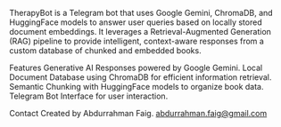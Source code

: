 TherapyBot is a Telegram bot that uses Google Gemini, ChromaDB, and HuggingFace models to answer user queries based on locally stored document embeddings. 
It leverages a Retrieval-Augmented Generation (RAG) pipeline to provide intelligent, context-aware responses from a custom database of chunked and embedded books.

Features
Generative AI Responses powered by Google Gemini.
Local Document Database using ChromaDB for efficient information retrieval.
Semantic Chunking with HuggingFace models to organize book data.
Telegram Bot Interface for user interaction.

Contact
Created by Abdurrahman Faig.
abdurrahman.faig@gmail.com
